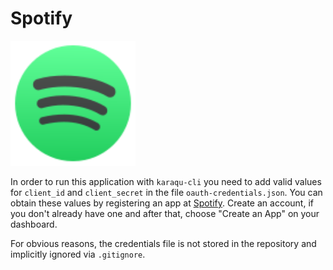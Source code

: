 # Spotify
<img src="public/icon.svg" width=200 height=200>

In order to run this application with ```karaqu-cli``` you need to add valid values for ```client_id``` and ```client_secret``` in the file ```oauth-credentials.json```. You can obtain these values by registering an app at [Spotify](https://developer.spotify.com/). Create an account, if you don't already have one and after that, choose "Create an App" on your dashboard.

For obvious reasons, the credentials file is not stored in the repository and implicitly ignored via ```.gitignore```.
